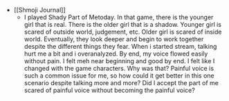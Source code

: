   * [[Shmoji Journal]]
    * I played Shady Part of Metoday. In that game, there is the younger girl that is real. There is the older girl that is a shadow. Younger girl is scared of outside world, judgement, etc. Older girl is scared of inside world. Eventually, they look deeper and begin to work together despite the different things they fear. When i started stream, talking hurt me a bit and i overanalyzed. By end, my voice flowed easily without pain. I felt meh near beginning and good by end. I felt like I changed with the game characters. Why was that? Painful voice is such a common issue for me, so how could it get better in this one scenario despite talking more and more? Did I accept the part of me scared of painful voice without becoming the painful voice?
